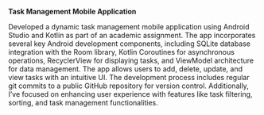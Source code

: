 **Task Management Mobile Application**

Developed a dynamic task management mobile application using Android Studio and Kotlin as part of an academic assignment. The app incorporates several key Android development components, including SQLite database integration with the Room library, Kotlin Coroutines for asynchronous operations, RecyclerView for displaying tasks, and ViewModel architecture for data management. The app allows users to add, delete, update, and view tasks with an intuitive UI. The development process includes regular git commits to a public GitHub repository for version control. Additionally, I’ve focused on enhancing user experience with features like task filtering, sorting, and task management functionalities.
